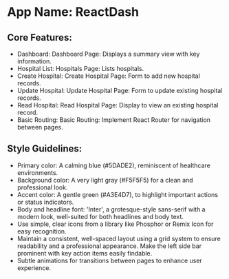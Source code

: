 # **App Name**: ReactDash

## Core Features:

- Dashboard: Dashboard Page: Displays a summary view with key information.
- Hospital List: Hospitals Page: Lists hospitals.
- Create Hospital: Create Hospital Page: Form to add new hospital records.
- Update Hospital: Update Hospital Page: Form to update existing hospital records.
- Read Hospital: Read Hospital Page: Display to view an existing hospital record.
- Basic Routing: Basic Routing: Implement React Router for navigation between pages.

## Style Guidelines:

- Primary color: A calming blue (#5DADE2), reminiscent of healthcare environments.
- Background color: A very light gray (#F5F5F5) for a clean and professional look.
- Accent color: A gentle green (#A3E4D7), to highlight important actions or status indicators.
- Body and headline font: 'Inter', a grotesque-style sans-serif with a modern look, well-suited for both headlines and body text.
- Use simple, clear icons from a library like Phosphor or Remix Icon for easy recognition.
- Maintain a consistent, well-spaced layout using a grid system to ensure readability and a professional appearance. Make the left side bar prominent with key action items easily findable.
- Subtle animations for transitions between pages to enhance user experience. 